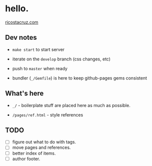 # hello.

[ricostacruz.com](https://ricostacruz.com)

## Dev notes

- `make start` to start server

- iterate on the `develop` branch (css changes, etc)
  
- push to `master` when ready

- bundler (`_/Gemfile`) is here to keep github-pages gems consistent

## What's here

- `_/` - boilerplate stuff are placed here as much as possible.

- `/pages/ref.html` - style references

## TODO

- [ ] figure out what to do with tags.
- [ ] move pages and references.
- [ ] better index of items.
- [ ] author footer.

